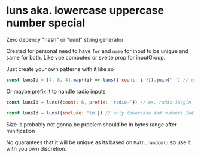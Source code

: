 # luns aka. lowercase uppercase number special

Zero depency "hash" or "uuid" string generator

Created for personal need to have `for` and `name` for input to be unique and same for both. Like vue computed or svelte prop for inputGroup.

Just create your own patterns with it like so

```js
const lunsId = [4, 8, 4].map((i) => luns({ count: i })).join('-') // ex. as2A-Jbcg34_f-Pp5l
```

Or maybe prefix it to handle radio inputs

```js
const lunsId = luns({count: 6, prefix: 'radio-'}) // ex. radio-1A4gln
```

```js
const lunsId = luns({include: 'ln'}) // only lowercase and numbers 1a410ghl09
```

Size is probably not gonna be problem should be in bytes range after minification

No guarantees that it will be unique as its based on `Math.random()` so use it with you own discretion.